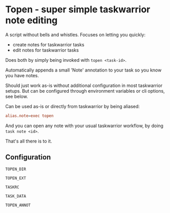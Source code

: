 # Topen - super simple taskwarrior note editing

A script without bells and whistles.
Focuses on letting you quickly:

- create notes for taskwarrior tasks
- edit notes for taskwarrior tasks

Does both by simply being invoked with `topen <task-id>`.

Automatically appends a small 'Note' annotation to your task so you know you have notes.

<!-- TODO: Implement configuration options -->
Should just work as-is without additional configuration in most taskwarrior setups.
But can be configured through environment variables or cli options, see below.

Can be used as-is or directly from taskwarrior by being aliased:

```conf
alias.note=exec topen
```

And you can open any note with your usual taskwarrior workflow,
by doing `task note <id>`.

That's all there is to it.

## Configuration

<!-- TODO: Stub section -->

`TOPEN_DIR`

`TOPEN_EXT`

`TASKRC`

`TASK_DATA`

`TOPEN_ANNOT`
